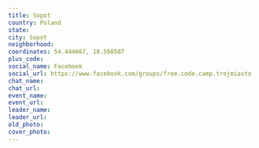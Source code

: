 ```yaml
---
title: Sopot
country: Poland
state: 
city: Sopot
neighborhood: 
coordinates: 54.444667, 18.568587
plus_code:
social_name: Facebook
social_url: https://www.facebook.com/groups/free.code.camp.trojmiasto
chat_name:
chat_url:
event_name:
event_url:
leader_name:
leader_url:
old_photo: 
cover_photo:
---
```

